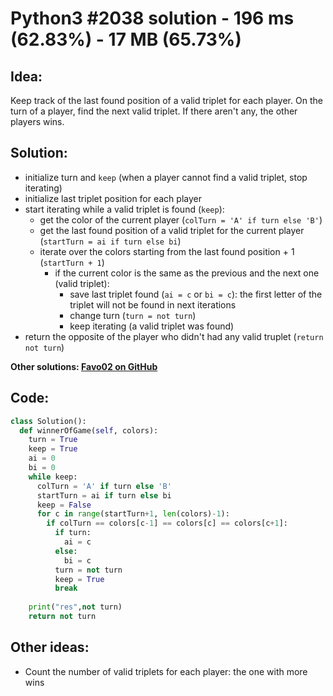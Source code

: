 # Python3 #2038 solution - 196 ms (62.83%) - 17 MB (65.73%)

## Idea:

Keep track of the last found position of a valid triplet for each player. On the turn of a player, find the next valid triplet. If there aren't any, the other players wins.

## Solution:

- initialize turn and `keep` (when a player cannot find a valid triplet, stop iterating)
- initialize last triplet position for each player
- start iterating while a valid triplet is found (`keep`):
  - get the color of the current player (`colTurn = 'A' if turn else 'B'`)
  - get the last found position of a valid triplet for the current player (`startTurn = ai if turn else bi`)
  - iterate over the colors starting from the last found position + 1 (`startTurn + 1`)
    - if the current color is the same as the previous and the next one (valid triplet):
      - save last triplet found (`ai = c` or `bi = c`): the first letter of the triplet will not be found in next iterations
      - change turn (`turn = not turn`)
      - keep iterating (a valid triplet was found)
- return the opposite of the player who didn't had any valid truplet (`return not turn`)

**Other solutions: [Favo02 on GitHub](https://github.com/Favo02/leetcode)**

## Code:
```python
class Solution():
  def winnerOfGame(self, colors):
    turn = True
    keep = True
    ai = 0
    bi = 0
    while keep:
      colTurn = 'A' if turn else 'B'
      startTurn = ai if turn else bi
      keep = False
      for c in range(startTurn+1, len(colors)-1):
        if colTurn == colors[c-1] == colors[c] == colors[c+1]:
          if turn:
            ai = c
          else:
            bi = c
          turn = not turn
          keep = True
          break
          
    print("res",not turn)
    return not turn
```

## Other ideas:

- Count the number of valid triplets for each player: the one with more wins
